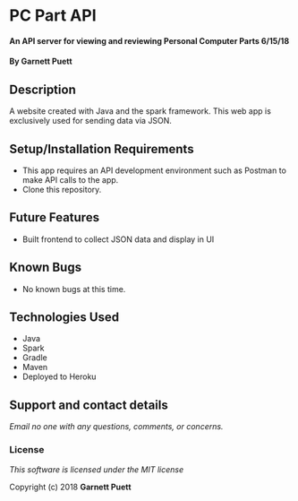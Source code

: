 # PC Part API

#### An API server for viewing and reviewing Personal Computer Parts 6/15/18

#### By **Garnett Puett**

## Description

A website created with Java and the spark framework. This web app is exclusively used for sending data via JSON.


## Setup/Installation Requirements

* This app requires an API development environment such as Postman to make API calls to the app.
* Clone this repository.


## Future Features
* Built frontend to collect JSON data and display in UI

## Known Bugs
* No known bugs at this time.

## Technologies Used
* Java
* Spark
* Gradle
* Maven
* Deployed to Heroku

## Support and contact details

_Email no one with any questions, comments, or concerns._

### License

*This software is licensed under the MIT license*

Copyright (c) 2018 **Garnett Puett**